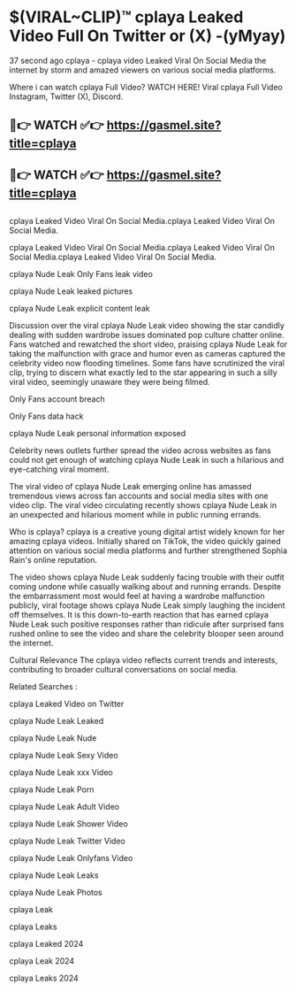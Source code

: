# $(VIRAL~CLIP)™ cplaya Leaked Video Full On Twitter or (X) -(yMyay)
37 second ago cplaya - cplaya video Leaked Viral On Social Media the internet by storm and amazed viewers on various social media platforms.

Where i can watch cplaya Full Video? WATCH HERE! Viral cplaya Full Video Instagram, Twitter (X), Discord.

## 🔴👉 WATCH ✅👉 https://gasmel.site?title=cplaya
## 🔴👉 WATCH ✅👉 https://gasmel.site?title=cplaya
##
cplaya Leaked Video Viral On Social Media.cplaya Leaked Video Viral On Social Media.

cplaya Leaked Video Viral On Social Media.cplaya Leaked Video Viral On Social Media.cplaya Leaked Video Viral On Social Media.

cplaya Nude Leak Only Fans leak video

cplaya Nude Leak leaked pictures

cplaya Nude Leak explicit content leak

Discussion over the viral cplaya Nude Leak video showing the star candidly dealing with sudden wardrobe issues dominated pop culture chatter online. Fans watched and rewatched the short video, praising cplaya Nude Leak for taking the malfunction with grace and humor even as cameras captured the celebrity video now flooding timelines. Some fans have scrutinized the viral clip, trying to discern what exactly led to the star appearing in such a silly viral video, seemingly unaware they were being filmed.


Only Fans account breach

Only Fans data hack

cplaya Nude Leak personal information exposed

Celebrity news outlets further spread the video across websites as fans could not get enough of watching cplaya Nude Leak in such a hilarious and eye-catching viral moment.


The viral video of cplaya Nude Leak emerging online has amassed tremendous views across fan accounts and social media sites with one video clip. The viral video circulating recently shows cplaya Nude Leak in an unexpected and hilarious moment while in public running errands.


Who is cplaya? cplaya is a creative young digital artist widely known for her amazing cplaya videos. Initially shared on TikTok, the video quickly gained attention on various social media platforms and further strengthened Sophia Rain's online reputation.

The video shows cplaya Nude Leak suddenly facing trouble with their outfit coming undone while casually walking about and running errands. Despite the embarrassment most would feel at having a wardrobe malfunction publicly, viral footage shows cplaya Nude Leak simply laughing the incident off themselves. It is this down-to-earth reaction that has earned cplaya Nude Leak such positive responses rather than ridicule after surprised fans rushed online to see the video and share the celebrity blooper seen around the internet.

Cultural Relevance The cplaya video reflects current trends and interests, contributing to broader cultural conversations on social media.

Related Searches :

cplaya Leaked Video on Twitter

cplaya Nude Leak Leaked

cplaya Nude Leak Nude

cplaya Nude Leak Sexy Video

cplaya Nude Leak xxx Video

cplaya Nude Leak Porn

cplaya Nude Leak Adult Video

cplaya Nude Leak Shower Video

cplaya Nude Leak Twitter Video

cplaya Nude Leak Onlyfans Video

cplaya Nude Leak Leaks

cplaya Nude Leak Photos

cplaya Leak

cplaya Leaks

cplaya Leaked 2024

cplaya Leak 2024

cplaya Leaks 2024
